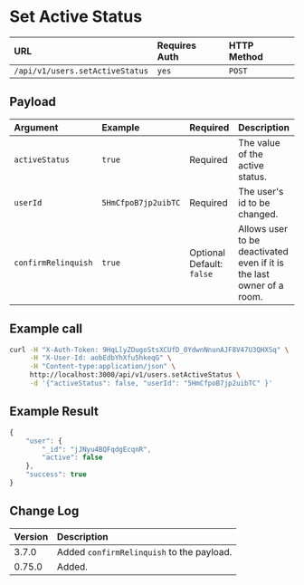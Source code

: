 # Set Active Status

| URL | Requires Auth | HTTP Method |
| :--- | :--- | :--- |
| `/api/v1/users.setActiveStatus` | `yes` | `POST` |

## Payload

| Argument | Example | Required | Description |
| :--- | :--- | :--- | :--- |
| `activeStatus` | `true` | Required | The value of the active status. |
| `userId` | `5HmCfpoB7jp2uibTC` | Required | The user's id to be changed. |
| `confirmRelinquish` | `true` | Optional Default: `false` | Allows user to be deactivated even if it is the last owner of a room. |

## Example call

```bash
curl -H "X-Auth-Token: 9HqLlyZOugoStsXCUfD_0YdwnNnunAJF8V47U3QHXSq" \
     -H "X-User-Id: aobEdbYhXfu5hkeqG" \
     -H "Content-type:application/json" \
     http://localhost:3000/api/v1/users.setActiveStatus \
     -d '{"activeStatus": false, "userId": "5HmCfpoB7jp2uibTC" }'
```

## Example Result

```javascript
{
    "user": {
        "_id": "jJNyu4BQFqdgEcqnR",
        "active": false
    },
    "success": true
}
```

## Change Log

| Version | Description |
| :--- | :--- |
| 3.7.0 | Added `confirmRelinquish` to the payload. |
| 0.75.0 | Added. |


